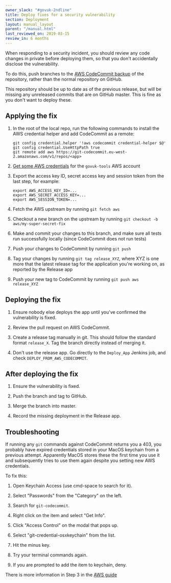 ```yaml
---
owner_slack: "#govuk-2ndline"
title: Deploy fixes for a security vulnerability
section: Deployment
layout: manual_layout
parent: "/manual.html"
last_reviewed_on: 2019-03-15
review_in: 6 months
---
```


When responding to a security incident, you should review any code changes in private
before deploying them, so that you don't accidentally disclose the vulnerability.

To do this, push branches to the [AWS CodeCommit backup](github-unavailable.html)
of the repository, rather than the normal repository on GitHub.

This repository should be up to date as of the previous release, but will be
missing any unreleased commits that are on GitHub master.
This is fine as you don't want to deploy these.

## Applying the fix

1. In the root of the local repo, run the following commands to install the AWS
   credential helper and add CodeCommit as a remote:

   ```
   git config credential.helper '!aws codecommit credential-helper $@'
   git config credential.UseHttpPath true
   git remote add aws https://git-codecommit.eu-west-2.amazonaws.com/v1/repos/<app>
   ```

1. [Get some AWS credentials](/manual/deploying-terraform.html#2-get-your-credentials)
   for the `govuk-tools` AWS account

1. Export the access key ID, secret access key and session token from the last step,
   for example:

   ```
   export AWS_ACCESS_KEY_ID=...
   export AWS_SECRET_ACCESS_KEY=...
   export AWS_SESSION_TOKEN=...
   ```

1. Fetch the AWS upstream by running `git fetch aws`

1. Checkout a new branch on the upstream by running `git checkout -b aws/my-super-secret-fix`

1. Make and commit your changes to this branch, and make sure all tests run successfully
   locally (since CodeCommit does not run tests)

1. Push your changes to CodeCommit by running `git push`

1. Tag your changes by running `git tag release_XYZ`, where XYZ is one more that the latest
   release tag for the application you're working on, as reported by the Release app

1. Push your new tag to CodeCommit by running `git push aws release_XYZ`

## Deploying the fix

1. Ensure nobody else deploys the app until you've confirmed the vulnerability
   is fixed.

1. Review the pull request on AWS CodeCommit.

1. Create a release tag manually in git. This should follow the standard format
   `release_X`. Tag the branch directly instead of merging it.

1. Don't use the release app. Go directly to the `Deploy_App` Jenkins job, and
   check `DEPLOY_FROM_AWS_CODECOMMIT`.

## After deploying the fix

1. Ensure the vulnerability is fixed.

1. Push the branch and tag to GitHub.

1. Merge the branch into master.

1. Record the missing deployment in the Release app.

## Troubleshooting

If running any `git` commands against CodeCommit returns you a 403, you probably
have expired credentials stored in your MacOS keychain from a previous attempt.
Apparently MacOS stores these the first time you use it and subsequently tries
to use them again despite you setting new AWS credentials.

To fix this:

1. Open Keychain Access (use cmd-space to search for it).

1. Select "Passwords" from the "Category" on the left.

1. Search for `git-codecommit`.

1. Right click on the item and select "Get Info".

1. Click "Access Control" on the modal that pops up.

1. Select "git-credential-osxkeychain" from the list.

1. Hit the minus key.

1. Try your terminal commands again.

1. If you are prompted to add the item to keychain, deny.

There is more information in Step 3 in the [AWS
guide](https://docs.aws.amazon.com/codecommit/latest/userguide/setting-up-https-unixes.html)
